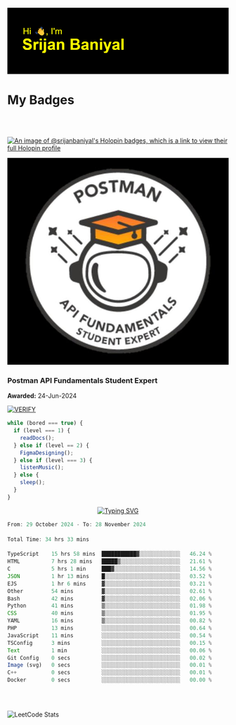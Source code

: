 ![Header](./header.png)

# My Badges

<Br />
<Br />

[![An image of @srijanbaniyal's Holopin badges, which is a link to view their full Holopin profile](https://holopin.me/srijanbaniyal)](https://holopin.io/@srijanbaniyal)

[![Postman API Fundamentals Student Expert](/Postman.jpeg)](https://api.badgr.io/public/assertions/r9BLLy0oTfKJBbkGuDI1zA)

### Postman API Fundamentals Student Expert

**Awarded:** 24-Jun-2024

[![VERIFY](https://img.shields.io/badge/VERIFY-blue)](https://badgecheck.io?url=https%3A%2F%2Fapi.badgr.io%2Fpublic%2Fassertions%2Fr9BLLy0oTfKJBbkGuDI1zA)

```javascript
while (bored === true) {
  if (level === 1) {
    readDocs();
  } else if (level == 2) {
    FigmaDesigning();
  } else if (level === 3) {
    listenMusic();
  } else {
    sleep();
  }
}
```

<p align="center">
  <a href="https://git.io/typing-svg"><img src="https://readme-typing-svg.demolab.com?font=Tilt+Prism&size=30&pause=1000&color=0FF75B&center=true&vCenter=true&width=800&height=80&lines=Time+spent+on+various+Programming+languages" alt="Typing SVG" /></a>
</p>

<!--START_SECTION:waka-->

```TypeScript
From: 29 October 2024 - To: 28 November 2024

Total Time: 34 hrs 33 mins

TypeScript    15 hrs 58 mins  ███████████▓░░░░░░░░░░░░░   46.24 %
HTML          7 hrs 28 mins   █████▒░░░░░░░░░░░░░░░░░░░   21.61 %
C             5 hrs 1 min     ███▓░░░░░░░░░░░░░░░░░░░░░   14.56 %
JSON          1 hr 13 mins    █░░░░░░░░░░░░░░░░░░░░░░░░   03.52 %
EJS           1 hr 6 mins     ▓░░░░░░░░░░░░░░░░░░░░░░░░   03.21 %
Other         54 mins         ▓░░░░░░░░░░░░░░░░░░░░░░░░   02.61 %
Bash          42 mins         ▓░░░░░░░░░░░░░░░░░░░░░░░░   02.06 %
Python        41 mins         ▒░░░░░░░░░░░░░░░░░░░░░░░░   01.98 %
CSS           40 mins         ▒░░░░░░░░░░░░░░░░░░░░░░░░   01.95 %
YAML          16 mins         ▒░░░░░░░░░░░░░░░░░░░░░░░░   00.82 %
PHP           13 mins         ░░░░░░░░░░░░░░░░░░░░░░░░░   00.64 %
JavaScript    11 mins         ░░░░░░░░░░░░░░░░░░░░░░░░░   00.54 %
TSConfig      3 mins          ░░░░░░░░░░░░░░░░░░░░░░░░░   00.15 %
Text          1 min           ░░░░░░░░░░░░░░░░░░░░░░░░░   00.06 %
Git Config    0 secs          ░░░░░░░░░░░░░░░░░░░░░░░░░   00.02 %
Image (svg)   0 secs          ░░░░░░░░░░░░░░░░░░░░░░░░░   00.01 %
C++           0 secs          ░░░░░░░░░░░░░░░░░░░░░░░░░   00.01 %
Docker        0 secs          ░░░░░░░░░░░░░░░░░░░░░░░░░   00.00 %
```

<!--END_SECTION:waka-->

<Br />
<Br />

![LeetCode Stats](https://leetcard.jacoblin.cool/Srijan-Baniyal?theme=dark&font=Rasa&ext=contest)
